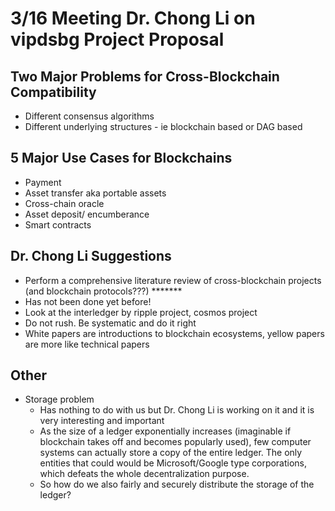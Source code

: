 # 3/16 Meeting Dr. Chong Li on vipdsbg Project Proposal

## Two Major Problems for Cross-Blockchain Compatibility
- Different consensus algorithms
- Different underlying structures - ie blockchain based or DAG based

## 5 Major Use Cases for Blockchains
- Payment
- Asset transfer aka portable assets
- Cross-chain oracle 
- Asset deposit/ encumberance
- Smart contracts

## Dr. Chong Li Suggestions
- Perform a comprehensive literature review of cross-blockchain projects (and blockchain protocols???) *******
- Has not been done yet before!
- Look at the interledger by ripple project, cosmos project
- Do not rush. Be systematic and do it right
- White papers are introductions to blockchain ecosystems, yellow papers are more like technical papers

## Other
* Storage problem
	* Has nothing to do with us but Dr. Chong Li is working on it and it is very interesting and important
	* As the size of a ledger exponentially increases (imaginable if blockchain takes off and becomes popularly used), few computer systems can actually store a copy of the entire ledger. The only entities that could would be Microsoft/Google type corporations, which defeats the whole decentralization purpose.
	* So how do we also fairly and securely distribute the storage of the ledger?
